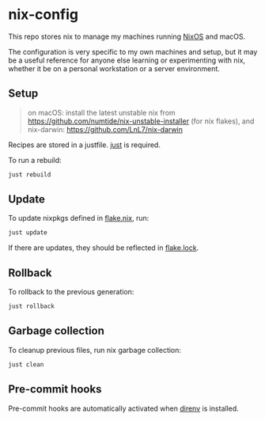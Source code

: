 # nix-config

This repo stores nix to manage my machines running [NixOS](https://nixos.org/) and macOS.

The configuration is very specific to my own machines and setup, but it may be a useful reference for anyone else learning or experimenting with nix, whether it be on a personal workstation or a server environment.

## Setup

> on macOS: install the latest unstable nix from https://github.com/numtide/nix-unstable-installer (for nix flakes),
> and nix-darwin: https://github.com/LnL7/nix-darwin

Recipes are stored in a justfile. [just](https://github.com/casey/just) is required.

To run a rebuild:

```sh
just rebuild
```

## Update

To update nixpkgs defined in [flake.nix](./flake.nix), run:

```sh
just update
```

If there are updates, they should be reflected in [flake.lock](./flake.lock).

## Rollback

To rollback to the previous generation:

```sh
just rollback
```

## Garbage collection

To cleanup previous files, run nix garbage collection:

```sh
just clean
```

## Pre-commit hooks

Pre-commit hooks are automatically activated when [direnv](https://github.com/direnv/direnv) is installed.
